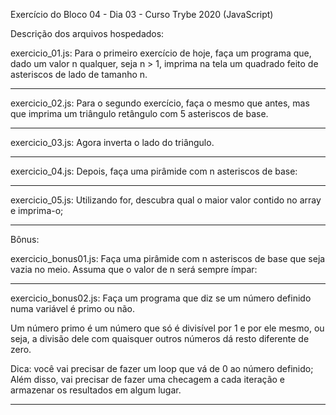 Exercício do Bloco 04 - Dia 03 - Curso Trybe 2020 (JavaScript)

Descrição dos arquivos hospedados:

exercicio_01.js: 
Para o primeiro exercício de hoje, faça um programa que, dado um valor n qualquer, seja n > 1, imprima na tela um quadrado feito de asteriscos de lado de tamanho n. 

----------------------
exercicio_02.js:
Para o segundo exercício, faça o mesmo que antes, mas que imprima um triângulo retângulo com 5 asteriscos de base. 

----------------------
exercicio_03.js:
Agora inverta o lado do triângulo. 

----------------------
exercicio_04.js:
Depois, faça uma pirâmide com n asteriscos de base:

----------------------
exercicio_05.js:
Utilizando for, descubra qual o maior valor contido no array e imprima-o;

----------------------
Bônus:

exercicio_bonus01.js:
Faça uma pirâmide com n asteriscos de base que seja vazia no meio. Assuma que o valor de n será sempre ímpar:

----------------------
exercicio_bonus02.js:
Faça um programa que diz se um número definido numa variável é primo ou não.

Um número primo é um número que só é divisível por 1 e por ele mesmo, ou seja, a divisão dele com quaisquer outros números dá resto diferente de zero.

Dica: você vai precisar de fazer um loop que vá de 0 ao número definido; Além disso, vai precisar de fazer uma checagem a cada iteração e armazenar os resultados em algum lugar.

----------------------

